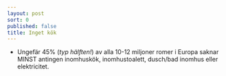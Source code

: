 ```yaml
---
layout: post
sort: 0
published: false
title: Inget kök
---
```



- Ungefär 45% (_typ hälften!_) av alla 10-12 miljoner romer i Europa saknar MINST antingen inomhuskök, inomhustoalett, dusch/bad inomhus eller elektricitet.
